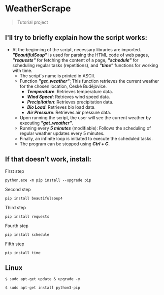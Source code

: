 # WeatherScrape
> Tutorial project

## I'll try to briefly explain how the script works:

 - At the beginning of the script, necessary libraries are imported. _**"BeautifulSoup"**_ is used for parsing the HTML code of web pages, _**"requests"**_ for fetching the content of a page, _**"schedule"**_ for scheduling regular tasks (repetitions), and _**"time"**_ functions for working with time.
    - The script's name is printed in ASCII.
    - Function _**"get_weather"**_: This function retrieves the current weather for the chosen location, České Budějovice.
        - _**Temperature**_: Retrieves temperature data.
        - _**Wind Speed**_: Retrieves wind speed data.
        - _**Precipitation**_: Retrieves precipitation data.
        - _**Bio Load**_: Retrieves bio load data.
        - _**Air Pressure**_: Retrieves air pressure data.
    - Upon running the script, the user will see the current weather by executing _**"get_weather"**_.
    - Running every _**5 minutes**_ (modifiable): Follows the scheduling of regular weather updates every 5 minutes.
    - Finally, an infinite loop is initiated to execute the scheduled tasks.
    - The program can be stopped using _**Ctrl + C**_.


## If that doesn't work, install:
 First step
```
python.exe -m pip install --upgrade pip
```
 Second step
```
pip install beautifulsoup4
```
 Third step
```
pip install requests
```
 Fourth step
```
pip install schedule
```
 Fifth step
```
pip install time
```
## Linux
```
$ sudo apt-get update & upgrade -y
```
```
$ sudo apt-get install python3-pip
```
